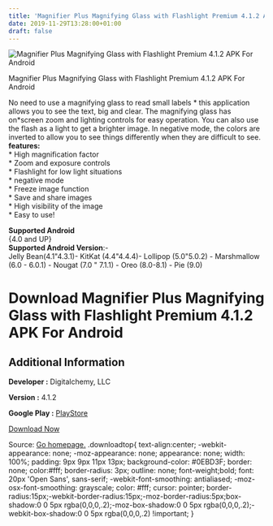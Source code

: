 ```yaml
---
title: 'Magnifier Plus Magnifying Glass with Flashlight Premium 4.1.2 APK For Android'
date: 2019-11-29T13:28:00+01:00
draft: false
---
```


![Magnifier Plus Magnifying Glass with Flashlight Premium 4.1.2 APK For Android](https://i0.wp.com/apkhome.net/wp-content/uploads/2019/11/Magnifier-Plus-Magnifying-Glass-with-Flashlight-Premium-4.1.2.png "Magnifier Plus Magnifying Glass with Flashlight Premium 4.1.2 APK For Android")

  

Magnifier Plus Magnifying Glass with Flashlight Premium 4.1.2 APK For Android

No need to use a magnifying glass to read small labels \* this application allows you to see the text, big and clear. The magnifying glass has on\*screen zoom and lighting controls for easy operation. You can also use the flash as a light to get a brighter image. In negative mode, the colors are inverted to allow you to see things differently when they are difficult to see.  
**features:**  
\* High magnification factor  
\* Zoom and exposure controls  
\* Flashlight for low light situations  
\* negative mode  
\* Freeze image function  
\* Save and share images  
\* High visibility of the image  
\* Easy to use!

**Supported Android**  
{4.0 and UP}  
**Supported Android Version**:-  
Jelly Bean(4.1"4.3.1)- KitKat (4.4"4.4.4)- Lollipop (5.0"5.0.2) - Marshmallow (6.0 - 6.0.1) - Nougat (7.0 " 7.1.1) - Oreo (8.0-8.1) - Pie (9.0)

Download Magnifier Plus Magnifying Glass with Flashlight Premium 4.1.2 APK For Android
======================================================================================

Additional Information
----------------------

**Developer :** Digitalchemy, LLC

**Version :** 4.1.2

**Google Play :** [PlayStore](https://play.google.com/store/apps/details?id=mmapps.mobile.magnifier&hl=en-GB)

  

[Download Now](https://store4app.co/post/magnifier-plus-magnifying-glass-with-flashlight-premium-4-1-2-apk-for-android_1574953000)

  
Source: [Go homepage.](https://store4app.co/post/magnifier-plus-magnifying-glass-with-flashlight-premium-4-1-2-apk-for-android_1574953000) .downloadtop{ text-align:center; -webkit-appearance: none; -moz-appearance: none; appearance: none; width: 100%; padding: 9px 9px 11px 13px; background-color: #0EBD3F; border: none; color:#fff; border-radius: 3px; outline: none; font-weight;bold; font: 20px 'Open Sans', sans-serif; -webkit-font-smoothing: antialiased; -moz-osx-font-smoothing: grayscale; color: #fff; cursor: pointer; border-radius:15px;-webkit-border-radius:15px;-moz-border-radius:5px;box-shadow:0 0 5px rgba(0,0,0,.2);-moz-box-shadow:0 0 5px rgba(0,0,0,.2);-webkit-box-shadow:0 0 5px rgba(0,0,0,.2) !important; }